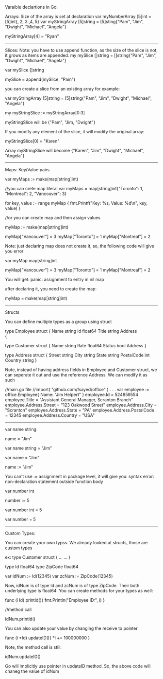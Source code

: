 Varaible declartions in Go:

Arrays:
Size of the array is set at declaration
var myNumberArray [5]int = [5]int{, 2, 3 ,4, 5}
var myStringArray [5]string = [5]sting{"Pam", "Jim", "Dwight", "Michael", "Angela"}

myStringArray[4] = "Ryan"


----------------

Slices:
Note: you have to use append function, as the size of the slice is not, it grows as items are appended.
my mySlice []string = []string{"Pam", "Jim", "Dwight", "Michael", "Angela"}

var mySlice []string

mySlice = append(mySlice, "Pam")

you can create a slice from an existing array for example:

var myStringArray [5]string = [5]string{"Pam", "Jim", "Dwight", "Michael", "Angela"}

my myStringSlice := myStringArray[0:3]

myStringSlice will be {"Pam", "Jim, "Dwight"}

If you modify any element of the slice, it will modify the original array:

myStringSlice[0] = "Karen"

Array myStringSlice will become {"Karen", "Jim", "Dwight", "Michael", "Angela"}



---------------

Maps: Key/Value pairs

var myMaps := make(map[string]int)

//you can crete map literal
var myMaps = map[string]int{"Toronto": 1, "Montreal": 2, "Vancouver": 3}

for key, value := range myMap {
		fmt.Printf("Key: %s, Value: %d\n", key, value)
	}


//or you can create map and then assign values


myMap := make(map[string]int)
	
myMap["Vancouver"] = 3
myMap["Toronto"] = 1
myMap["Montreal"] = 2



Note: just declaring map does not create it, so, the following code will give you error


var myMap map[string]int
	
myMap["Vancouver"] = 3
myMap["Toronto"] = 1
myMap["Montreal"] = 2

You will get: panic: assignment to entry in nil map

after declaring it, you need to create the map:

myMap = make(map[string]int)


---------------------------
Structs

You can define multiple types as a group using struct

type Employee struct {
    Name     string
    Id	     float64
    Title    string
    Address  
{

type Customer struct {
     Name     string
     Rate     float64
     Status   bool
     Address
}

type Address struct {
     Street  	string
     City	string
     State	string
     PostalCode	int
     Country	string
}


Note, instead of having address fields in Employee and Customer struct, we can seperate it out and use the reference Address.
We can modify it as such

//main.go file
//import(
	"github.com/fsayed/office"
)
.
.
.
var employee := office.Employee{ Name: "Jim Helpert" }
employee.Id = 524859554
employee.Title = "Assistant General Manager, Scranton Branch"
employee.Address.Street = "123 Oakwood Street"
employee.Address.City = "Scranton"
employee.Address.State = "PA"
employee.Address.PostalCode = 12345
employee.Address.Country = "USA"


-----------------------------
var name string

name = "Jim"

var name string = "Jim"

var name = "Jim"

name := "Jim"

You can't use := assignment in package level, it will give you: syntax error: non-declaration statement outside function body


var number int

number := 5

var number int = 5

var number = 5

------------------------------
Custom Types:

You can create your own typss. We already looked at structs, those are custom types

ex: type Customer struct {
    ...
    ...
}


type Id float64
type ZipCode float64


var idNum := Id(12345)
var zcNum := ZipCode(12345)

Now, idNum is of type Id and zcNum is of type ZipCode. Their both underlying type is float64.
You can create methods for your types as well:

func (i Id) printId(){
     fmt.Println("Employee ID:", i)
}

//method call

idNum.printId()

You can also update your value by changing the receive to pointer

func (i *Id) updateID(){
     *i += 100000000
}


Note, the method call is still:

idNum.updateID()

Go will implicitly use pointer in updateID method. So, the above code will chaneg the value of idNum





